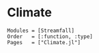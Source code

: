 # Climate

```@autodocs
Modules = [Streamfall]
Order   = [:function, :type]
Pages   = ["Climate.jl"]
```
